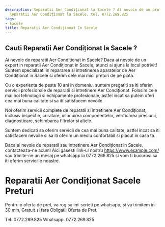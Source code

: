 ```yaml
---
description: Reparatii Aer Condiționat la Sacele ? Ai nevoie de un profesionist in
  Reparatii Aer Condiționat la Sacele. tel. 0772.269.825
tags:
- Sacele
title: Reparatii Aer Condiționat In Sacele
---
```



## Cauti Reparatii Aer Condiționat la Sacele ?


Ai nevoie de reparatii Aer Condiționat in Sacele? 
Daca ai nevoie de un expert in reparatii Aer Condiționat in Sacele, atunci ai ajuns la locul potrivit! Suntem specializati in repararea si intretinerea aparatelor de Aer Condiționat in Sacele si oferim cele mai mici preturi de pe piata. 

Cu o experienta de peste 10 ani in domeniu, suntem pregatiti sa iti oferim servicii profesionale de reparatii si intretinere Aer Condiționat. Folosim cele mai noi tehnologii si echipamente profesionale, astfel incat sa putem oferi cea mai buna calitate si sa iti satisfacem nevoile. 

Noi oferim servicii complete de reparatii si intretinere Aer Condiționat, inclusiv inspectie, curatare, inlocuirea componentelor, verificarea presiunii, diagnosticare, schimbarea filtrelor si altele. 

Suntem dedicati sa oferim servicii de cea mai buna calitate, astfel incat sa iti satisfacem nevoile si sa iti oferim un mediu confortabil si placut in casa ta. 

Daca ai nevoie de reparatii sau intretinere Aer Condiționat in Sacele, contacteaza-ne acum! Aici gasesti link-ul nostru https://www.example.com/ sau trimite-ne un mesaj pe whatsapp la 0772.269.825 si vom fi bucurosi sa iti oferim serviciile noastre.

# Reparatii Aer Condiționat Sacele Preturi
Pentru o oferta de pret, va rog sa imi scrieti pe whatsapp, si va trimitem in 30 min, Gratuit si fara Obligatii Oferta de Pret.

Tel. 0772.269.825
Whatsapp. 0772.269.825